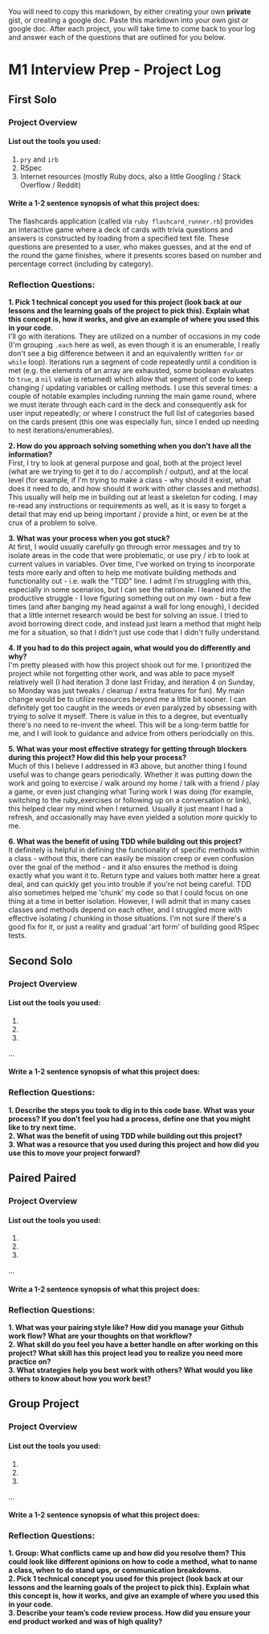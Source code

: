 You will need to copy this markdown, by either creating your own **private** gist, or creating a google doc. Paste this markdown into your own gist or google doc. After each project, you will take time to come back to your log and answer each of the questions that are outlined for you below. 

# M1 Interview Prep - Project Log

## First Solo

### Project Overview

#### List out the tools you used:
1. `pry` and `irb`
2. RSpec
3. Internet resources (mostly Ruby docs, also a little Googling / Stack Overflow / Reddit)

#### Write a 1-2 sentence synopsis of what this project does:
The flashcards application (called via `ruby flashcard_runner.rb`) provides an interactive game where a deck of cards with trivia questions and answers is constructed by loading from a specified text file.  These questions are presented to a user, who makes guesses, and at the end of the round the game finishes, where it presents scores based on number and percentage correct (including by category).

### Reflection Questions: 
**1. Pick 1 technical concept you used for this project (look back at our lessons and the learning goals of the project to pick this). Explain what this concept is, how it works, and give an example of where you used this in your code.**<br />
I'll go with iterations.  They are utilized on a number of occasions in my code (I'm grouping `.each` here as well, as even though it is an enumerable, I really don't see a big difference between it and an equivalently written `for` or `while` loop).  Iterations run a segment of code repeatedly until a condition is met (e.g. the elements of an array are exhausted, some boolean evaluates to `true`, a `nil` value is returned) which allow that segment of code to keep changing / updating variables or calling methods.  I use this several times: a couple of notable examples including running the main game round, where we must iterate through each card in the deck and consequently ask for user input repeatedly; or where I construct the full list of categories based on the cards present (this one was especially fun, since I ended up needing to nest iterations/enumerables).  

**2. How do you approach solving something when you don’t have all the information?**<br />
First, I try to look at general purpose and goal, both at the project level (what are we trying to get it to do / accomplish / output), and at the local level (for example, if I'm trying to make a class - why should it exist, what does it need to do, and how should it work with other classes and methods).  This usually will help me in building out at least a skeleton for coding.  I may re-read any instructions or requirements as well, as it is easy to forget a detail that may end up being important / provide a hint, or even be at the crux of a problem to solve.  

**3. What was your process when you got stuck?**<br />
At first, I would usually carefully go through error messages and try to isolate areas in the code that were problematic, or use pry / irb to look at current values in variables.  Over time, I've worked on trying to incorporate tests more early and often to help me motivate building methods and functionality out - i.e. walk the "TDD" line.  I admit I'm struggling with this, especially in some scenarios, but I can see the rationale.  I leaned into the productive struggle - I love figuring something out on my own - but a few times (and after banging my head against a wall for long enough), I decided that a little internet research would be best for solving an issue.  I tried to avoid borrowing direct code, and instead just learn a method that might help me for a situation, so that I didn't just use code that I didn't fully understand.  

**4. If you had to do this project again, what would you do differently and why?**<br />
I'm pretty pleased with how this project shook out for me.  I prioritized the project while not forgetting other work, and was able to pace myself relatively well (I had iteration 3 done last Friday, and iteration 4 on Sunday, so Monday was just tweaks / cleanup / extra features for fun).  My main change would be to utilize resources beyond me a little bit sooner.  I can definitely get too caught in the weeds or even paralyzed by obsessing with trying to solve it myself.  There is value in this to a degree, but eventually there's no need to re-invent the wheel.  This will be a long-term battle for me, and I will look to guidance and advice from others periodcially on this.  

**5. What was your most effective strategy for getting through blockers during this project? How did this help your process?**<br />
Much of this I believe I addressed in #3 above, but another thing I found useful was to change gears periodically.  Whether it was putting down the work and going to exercise / walk around my home / talk with a friend / play a game, or even just changing what Turing work I was doing (for example, switching to the ruby_exercises or following up on a conversation or link), this helped clear my mind when I returned.  Usually it just meant I had a refresh, and occasionally may have even yielded a solution more quickly to me.  

**6. What was the benefit of using TDD while building out this project?**<br />
It definitely is helpful in defining the functionality of specific methods within a class - without this, there can easily be mission creep or even confusion over the goal of the method - and it also ensures the method is doing exactly what you want it to.  Return type and values both matter here a great deal, and can quickly get you into trouble if you're not being careful.  TDD also sometimes helped me 'chunk' my code so that I could focus on one thing at a time in better isolation.  However, I will admit that in many cases classes and methods depend on each other, and I struggled more with effective isolating / chunking in those situations.  I'm not sure if there's a good fix for it, or just a reality and gradual 'art form' of building good RSpec tests.



## Second Solo

### Project Overview

#### List out the tools you used:
1.
2.
3.
...

#### Write a 1-2 sentence synopsis of what this project does:

### Reflection Questions: 
**1. Describe the steps you took to dig in to this code base. What was your process? If you don’t feel you had a process, define one that you might like to try next time.**<br />
**2. What was the benefit of using TDD while building out this project?**<br />
**3. What was a resource that you used during this project and how did you use this to move your project forward?**<br />

## Paired Paired

### Project Overview

#### List out the tools you used:
1.
2.
3.
...

#### Write a 1-2 sentence synopsis of what this project does:

### Reflection Questions: 
**1. What was your pairing style like? How did you manage your Github work flow? What are your thoughts on that workflow?**<br />
**2. What skill do you feel you have a better handle on after working on this project? What skill has this project lead you to realize you need more practice on?**<br />
**3. What strategies help you best work with others? What would you like others to know about how you work best?**<br />

## Group Project

### Project Overview

#### List out the tools you used:
1.
2.
3.
...

#### Write a 1-2 sentence synopsis of what this project does:

### Reflection Questions: 
**1. Group: What conflicts came up and how did you resolve them?  This could look like different opinions on how to code a method, what to name a class, when to do stand ups, or communication breakdowns.**<br />
**2. Pick 1 technical concept you used for this project (look back at our lessons and the learning goals of the project to pick this). Explain what this concept is, how it works, and give an example of where you used this in your code.**<br />
**3. Describe your team’s code review process. How did you ensure your end product worked and was of high quality?**<br />
